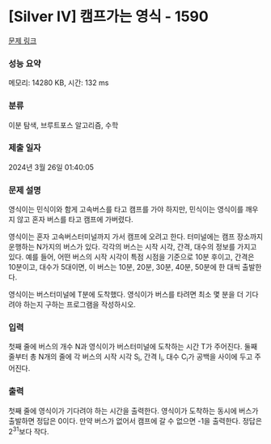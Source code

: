 # [Silver IV] 캠프가는 영식 - 1590 

[문제 링크](https://www.acmicpc.net/problem/1590) 

### 성능 요약

메모리: 14280 KB, 시간: 132 ms

### 분류

이분 탐색, 브루트포스 알고리즘, 수학

### 제출 일자

2024년 3월 26일 01:40:05

### 문제 설명

<p>영식이는 민식이와 함게 고속버스를 타고 캠프를 가야 하지만, 민식이는 영식이를 깨우지 않고 혼자 버스를 타고 캠프에 가버렸다.</p>

<p>영식이는 혼자 고속버스터미널까지 가서 캠프에 오려고 한다. 터미널에는 캠프 장소까지 운행하는 N가지의 버스가 있다. 각각의 버스는 시작 시각, 간격, 대수의 정보를 가지고 있다. 예를 들어, 어떤 버스의 시작 시각이 특점 시점을 기준으로 10분 후이고, 간격은 10분이고, 대수가 5대이면, 이 버스는 10분, 20분, 30분, 40분, 50분에 한 대씩 출발한다.</p>

<p>영식이는 버스터미널에 T분에 도착했다. 영식이가 버스를 타려면 최소 몇 분을 더 기다려야 하는지 구하는 프로그램을 작성하시오.</p>

### 입력 

 <p>첫째 줄에 버스의 개수 N과 영식이가 버스터미널에 도착하는 시간 T가 주어진다. 둘째 줄부터 총 N개의 줄에 각 버스의 시작 시각 S<sub>i</sub>, 간격 I<sub>i</sub>, 대수 C<sub>i</sub>가 공백을 사이에 두고 주어진다.</p>

### 출력 

 <p>첫째 줄에 영식이가 기다려야 하는 시간을 출력한다. 영식이가 도착하는 동시에 버스가 출발하면 정답은 0이다. 만약 버스가 없어서 캠프에 갈 수 없으면 -1을 출력한다. 정답은 2<sup>31</sup>보다 작다.</p>

